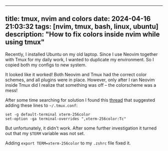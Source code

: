 
---
title: tmux, nvim and colors
date: 2024-04-16 21:03:32
tags: [nvim, tmux, bash, linux, ubuntu]
description: "How to fix colors inside nvim while using tmux"
---

Recently, I installed Ubuntu on my old laptop. Since I use Neovim together with Tmux for my daily work, I wanted to duplicate my environment. So I copied both my configs to new system.

It looked like it worked! Both Neovim and Tmux had the correct color schemes, and all plugins were in place. However, only after I ran Neovim inside Tmux did I realize that something was off – the colorscheme was a mess!

After some time searching for solution I found this [thread](https://unix.stackexchange.com/a/734894) that suggested adding these lines to `~/.tmux.conf`:
```
set -g default-terminal xterm-256color
set-option -ga terminal-overrides ",xterm-256color:Tc"
```
But unfortunately, it didn't work. After some further investigation it turned out that my `$TERM` variable was not set.

Adding `export TERM=xterm-256color` to my `.zshrc` file fixed it.


